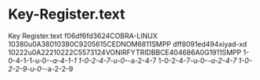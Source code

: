 # Key-Register.text
Key Register.text
f06df6fd3624COBRA-LINUX
10380u0A38010380C9205615CEDNOM6811SMPP
dff8091ed494xiyad-xd
10222u0A22210222C5573124VONIRFYTRIDBBCE404686A0G1911SMPP
1-0-4-1-1-u-0-_-a-4-1-1
1-0-2-4-7-u-0-_-a-2-4-7
1-0-2-4-7-u-0-_-a-2-4-7
1-0-2-2-9-u-0-_-a-2-2-9
